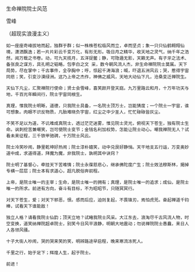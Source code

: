生命禅院院士风范

雪峰


（超现实浪漫主义） 

    如一座座奇峰拔地而起，独群于群；似一株株苍松临风而立，卓而坚贞；象一只只仙鹤翱翔仙境，潇洒飘逸；若一片片彩云千变万化，有形无形。吸日月之精华，收天地之灵气，纳千年之浩然，阅万载之书卷。动，可九天揽月，五洋捉鳖；静，可隐遁无影，天籁无声。有子牙之法术、备张良之谋方，具孔明之韬略，包李白之文 采，数今朝风流人杰，非生命禅院院士莫属。天下局势，尽在掌中；千古事件，全孕胸中；呼，惊起千涛海浪；喊，吓退五洲风云；哭，惹得宇宙同悲；笑，引变沙漠绿洲。这乃上帝之杰作，神佛之威风，天地大动仙下凡，沧桑变迁禅院生。 

    天仙下凡尘，汇聚禅院行使命；贤士会雪峰，喜笑颜开登天庭。九万里路云和月，十万年功天与地，千百光年瞬间行，院士宇宙同根生。 

    真理，惟我院士明晰，道德，只我院士具备，一名院士顶万士，岂能猜度；一个院士一宇宙，谁可想象。肉眼不识反物质，凡胎难晓负宇宙，红尘之中少圣人，忙忙碌碌皆灰尘。

    不笑不足以为道，不讥难成真院士，透过茫茫迷雾，惟见院士灵光，俯视天下苍生，独有院士生命。讽刺挖苦兼嘲笑，岂可使院士变节；金钱名利加权势，怎能让院士动心。嘲我禅院无人？试看未来征程，三千铁甲驰骋，十万院士风云。 

    院士冷笑吵闹，静里乾坤好热闹；院士淳朴嬉笑，动中兑艮好静悄。天干地支五行运，万变奥妙道中成，求道得道，拜魔为魔，非我院士，孰明其中诀窍？ 

    院士明了基督心，牵挂天下苦难情；院士永葆慈悲心，继承佛陀度广生；院士效法穆斯林，揭掉专横一层层；院士本有求道心，超凡脱俗奔前程。 

    上帝，是院士唯一的主宰；生命，是院士唯一的拥有；真理，是院士唯一的追求；成仙，是院士唯一的所求。前进有方向，奋斗有目标，不为昭昭节，只随冥冥行。 

    对天下苍生，爱；对天下邪恶，恨。感而后应，迫则复起，不畏锋刃，焉怕虎兕。奋起禅道千钧棒，试看天下谁能敌！ 

    独立人格？请看我院士仙韵；顶天立地？试睹我院士风采。大江东去，浪淘尽千古风流人物，时空变换，道笑纳禅院超卓院士，别笑今日风平浪静，明朝大地震动；勿说禅院院士愚蠢，来日人人各领风骚。 

    十子大街人吵闹，哭的哭来笑的笑，明辨路途早启程，晚来寒流冻死人。 

    千里之行，始于足下；辉煌人生，起于院士。 

    前进！



